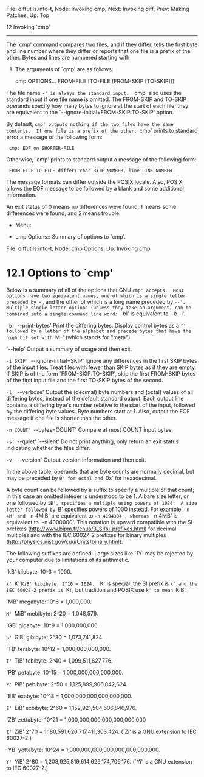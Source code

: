 File: diffutils.info-t,  Node: Invoking cmp,  Next: Invoking diff,  Prev: Making Patches,  Up: Top

12 Invoking `cmp'
*****************

The `cmp' command compares two files, and if they differ, tells the
first byte and line number where they differ or reports that one file
is a prefix of the other.  Bytes and lines are numbered starting with
1.  The arguments of `cmp' are as follows:

     cmp OPTIONS... FROM-FILE [TO-FILE [FROM-SKIP [TO-SKIP]]]

   The file name `-' is always the standard input.  `cmp' also uses the
standard input if one file name is omitted.  The FROM-SKIP and TO-SKIP
operands specify how many bytes to ignore at the start of each file;
they are equivalent to the `--ignore-initial=FROM-SKIP:TO-SKIP' option.

   By default, `cmp' outputs nothing if the two files have the same
contents.  If one file is a prefix of the other, `cmp' prints to
standard error a message of the following form:

     cmp: EOF on SHORTER-FILE

   Otherwise, `cmp' prints to standard output a message of the
following form:

     FROM-FILE TO-FILE differ: char BYTE-NUMBER, line LINE-NUMBER

   The message formats can differ outside the POSIX locale.  Also,
POSIX allows the EOF message to be followed by a blank and some
additional information.

   An exit status of 0 means no differences were found, 1 means some
differences were found, and 2 means trouble.

* Menu:

* cmp Options:: Summary of options to `cmp'.

File: diffutils.info-t,  Node: cmp Options,  Up: Invoking cmp

12.1 Options to `cmp'
=====================

Below is a summary of all of the options that GNU `cmp' accepts.  Most
options have two equivalent names, one of which is a single letter
preceded by `-', and the other of which is a long name preceded by
`--'.  Multiple single letter options (unless they take an argument)
can be combined into a single command line word: `-bl' is equivalent to
`-b -l'.

`-b'
`--print-bytes'
     Print the differing bytes.  Display control bytes as a `^'
     followed by a letter of the alphabet and precede bytes that have
     the high bit set with `M-' (which stands for "meta").

`--help'
     Output a summary of usage and then exit.

`-i SKIP'
`--ignore-initial=SKIP'
     Ignore any differences in the first SKIP bytes of the input files.
     Treat files with fewer than SKIP bytes as if they are empty.  If
     SKIP is of the form `FROM-SKIP:TO-SKIP', skip the first FROM-SKIP
     bytes of the first input file and the first TO-SKIP bytes of the
     second.

`-l'
`--verbose'
     Output the (decimal) byte numbers and (octal) values of all
     differing bytes, instead of the default standard output.  Each
     output line contains a differing byte's number relative to the
     start of the input, followed by the differing byte values.  Byte
     numbers start at 1.  Also, output the EOF message if one file is
     shorter than the other.

`-n COUNT'
`--bytes=COUNT'
     Compare at most COUNT input bytes.

`-s'
`--quiet'
`--silent'
     Do not print anything; only return an exit status indicating
     whether the files differ.

`-v'
`--version'
     Output version information and then exit.

   In the above table, operands that are byte counts are normally
decimal, but may be preceded by `0' for octal and `0x' for hexadecimal.

   A byte count can be followed by a suffix to specify a multiple of
that count; in this case an omitted integer is understood to be 1.  A
bare size letter, or one followed by `iB', specifies a multiple using
powers of 1024.  A size letter followed by `B' specifies powers of 1000
instead.  For example, `-n 4M' and `-n 4MiB' are equivalent to `-n
4194304', whereas `-n 4MB' is equivalent to `-n 4000000'.  This
notation is upward compatible with the SI prefixes
(http://www.bipm.fr/enus/3_SI/si-prefixes.html) for decimal multiples
and with the IEC 60027-2 prefixes for binary multiples
(http://physics.nist.gov/cuu/Units/binary.html).

   The following suffixes are defined.  Large sizes like `1Y' may be
rejected by your computer due to limitations of its arithmetic.

`kB'
     kilobyte: 10^3 = 1000.

`k'
`K'
`KiB'
     kibibyte: 2^10 = 1024.  `K' is special: the SI prefix is `k' and
     the IEC 60027-2 prefix is `Ki', but tradition and POSIX use `k' to
     mean `KiB'.

`MB'
     megabyte: 10^6 = 1,000,000.

`M'
`MiB'
     mebibyte: 2^20 = 1,048,576.

`GB'
     gigabyte: 10^9 = 1,000,000,000.

`G'
`GiB'
     gibibyte: 2^30 = 1,073,741,824.

`TB'
     terabyte:  10^12 = 1,000,000,000,000.

`T'
`TiB'
     tebibyte: 2^40 = 1,099,511,627,776.

`PB'
     petabyte: 10^15 = 1,000,000,000,000,000.

`P'
`PiB'
     pebibyte: 2^50 = 1,125,899,906,842,624.

`EB'
     exabyte: 10^18 = 1,000,000,000,000,000,000.

`E'
`EiB'
     exbibyte: 2^60 = 1,152,921,504,606,846,976.

`ZB'
     zettabyte: 10^21 = 1,000,000,000,000,000,000,000

`Z'
`ZiB'
     2^70 = 1,180,591,620,717,411,303,424.  (`Zi' is a GNU extension to
     IEC 60027-2.)

`YB'
     yottabyte: 10^24 = 1,000,000,000,000,000,000,000,000.

`Y'
`YiB'
     2^80 = 1,208,925,819,614,629,174,706,176.  (`Yi' is a GNU
     extension to IEC 60027-2.)

